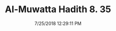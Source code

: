 ---
title        : "Al-Muwatta Hadith 8. 35"
date         : 7/25/2018 12:29:11 PM
draft        : false
type         : "hadith"
layout       : "hadith"
BookCode     : "AMH"
VolumeNumber : "8"
HadithNumber : "35"
categories  :  ["Prayer, Congregation - Permission to Pray in One Garment"]
---